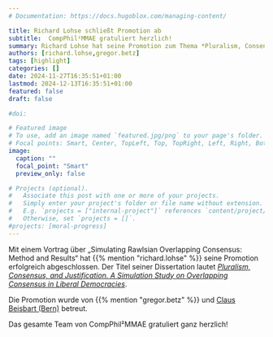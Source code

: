 ```yaml
---
# Documentation: https://docs.hugoblox.com/managing-content/

title: Richard Lohse schließt Promotion ab
subtitle:  CompPhil²MMAE gratuliert herzlich!
summary: Richard Lohse hat seine Promotion zum Thema *Pluralism, Consensus, and Justification. A Simulation Study on Overlapping Consensus in Liberal Democracies* erfolgreich abgeschlossen. Das gesamte Team von CompPhil²MMAE gratuliert ganz herzlich!
authors: [richard.lohse,gregor.betz]
tags: [highlight]
categories: []
date: 2024-11-27T16:35:51+01:00
lastmod: 2024-12-13T16:35:51+01:00
featured: false
draft: false

#doi:

# Featured image
# To use, add an image named `featured.jpg/png` to your page's folder.
# Focal points: Smart, Center, TopLeft, Top, TopRight, Left, Right, BottomLeft, Bottom, BottomRight.
image:
  caption: ""
  focal_point: "Smart"
  preview_only: false

# Projects (optional).
#   Associate this post with one or more of your projects.
#   Simply enter your project's folder or file name without extension.
#   E.g. `projects = ["internal-project"]` references `content/project/deep-learning/index.md`.
#   Otherwise, set `projects = []`.
#projects: [moral-progress]
---
```


Mit einem Vortrag über „Simulating Rawlsian Overlapping Consensus: Method and Results“ hat {{% mention "richard.lohse" %}} seine Promotion erfolgreich abgeschlossen. Der Titel seiner Dissertation lautet [*Pluralism, Consensus, and Justification. A Simulation Study on Overlapping Consensus in Liberal Democracies*](/publication/lohse-2024). 

<!--more-->

Die Promotion wurde von {{% mention "gregor.betz" %}} und [Claus Beisbart (Bern)](https://www.philosophie.unibe.ch/ueber_uns/personen/beisbart/index_ger.html) betreut. 

Das gesamte Team von CompPhil²MMAE gratuliert ganz herzlich! 
